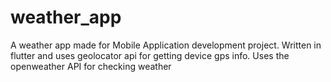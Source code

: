 # weather_app

A weather app made for Mobile Application development project.
Written in flutter and uses geolocator api for getting device gps info.
Uses the openweather API for checking weather
